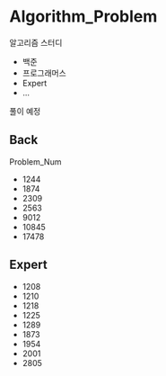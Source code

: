 # Algorithm_Problem
알고리즘 스터디
- 백준
- 프로그래머스
- Expert
- ...

풀이 예정

## Back

Problem_Num
- 1244
- 1874
- 2309
- 2563
- 9012
- 10845
- 17478

## Expert
- 1208
- 1210
- 1218
- 1225
- 1289
- 1873
- 1954
- 2001
- 2805

